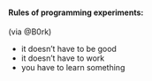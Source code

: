 #### Rules of programming experiments:
(via @B0rk)

- it doesn’t have to be good
- it doesn’t have to work
- you have to learn something
